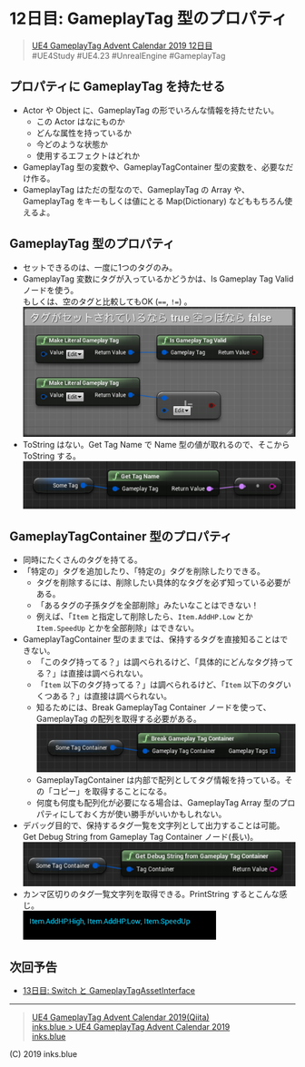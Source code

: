 # 12日目: GameplayTag 型のプロパティ

> [UE4 GameplayTag Advent Calendar 2019 12日目](https://qiita.com/advent-calendar/2019/ue4-gameplaytag)  
>#UE4Study #UE4.23 #UnrealEngine #GameplayTag

## プロパティに GameplayTag を持たせる

* Actor や Object に、GameplayTag の形でいろんな情報を持たせたい。
    * この Actor はなにものか
    * どんな属性を持っているか
    * 今どのような状態か
    * 使用するエフェクトはどれか
* GameplayTag 型の変数や、GameplayTagContainer 型の変数を、必要なだけ作る。
* GameplayTag はただの型なので、GameplayTag の Array や、GameplayTag をキーもしくは値にとる Map(Dictionary) などももちろん使えるよ。

## GameplayTag 型のプロパティ

* セットできるのは、一度に1つのタグのみ。
* GameplayTag 変数にタグが入っているかどうかは、Is Gameplay Tag Valid ノードを使う。  
もしくは、空のタグと比較してもOK (`==`, `!=`) 。  
![Day12_IsGameplayTagValid](./Images/Day12_IsGameplayTagValid.png)
* ToString はない。Get Tag Name で Name 型の値が取れるので、そこから ToString する。  
![Day12_GameplayTagToString](./Images/Day12_GameplayTagToString.png)

## GameplayTagContainer 型のプロパティ

* 同時にたくさんのタグを持てる。
* 「特定の」タグを追加したり、「特定の」タグを削除したりできる。
    * タグを削除するには、削除したい具体的なタグを必ず知っている必要がある。
    * 「あるタグの子孫タグを全部削除」みたいなことはできない！
    * 例えば、「`Item` と指定して削除したら、`Item.AddHP.Low` とか `Item.SpeedUp` とかを全部削除」はできない。
* GameplayTagContainer 型のままでは、保持するタグを直接知ることはできない。
    * 「このタグ持ってる？」は調べられるけど、「具体的にどんなタグ持ってる？」は直接は調べられない。
    * 「`Item` 以下のタグ持ってる？」は調べられるけど、「`Item` 以下のタグいくつある？」は直接は調べられない。
    * 知るためには、Break GameplayTag Container ノードを使って、GameplayTag の配列を取得する必要がある。  
    ![Day12_BreakGameplayTagContainer](./Images/Day12_BreakGameplayTagContainer.png)
    * GameplayTagContainer は内部で配列としてタグ情報を持っている。その「コピー」を取得することになる。
    * 何度も何度も配列化が必要になる場合は、GameplayTag Array 型のプロパティにしておく方が使い勝手がいいかもしれない。
* デバッグ目的で、保持するタグ一覧を文字列として出力することは可能。Get Debug String from Gameplay Tag Container ノード(長い)。  
![Day12_GetDebugStringFromGameplayTagContainer](./Images/Day12_GetDebugStringFromGameplayTagContainer.png)
* カンマ区切りのタグ一覧文字列を取得できる。PrintString するとこんな感じ。  
![Day12_GetDebugStringExecuted](./Images/Day12_GetDebugStringExecuted.png)


## 次回予告

* [13日目: Switch と GameplayTagAssetInterface](./Day13-SwitchAndGameplayTagAssetInterface.md)

---

> [UE4 GameplayTag Advent Calendar 2019(Qiita)](https://qiita.com/advent-calendar/2019/ue4-gameplaytag)  
> [inks.blue > UE4 GameplayTag Advent Calendar 2019](./Index.md)  
> [inks.blue](../../)

(C) 2019 inks.blue
